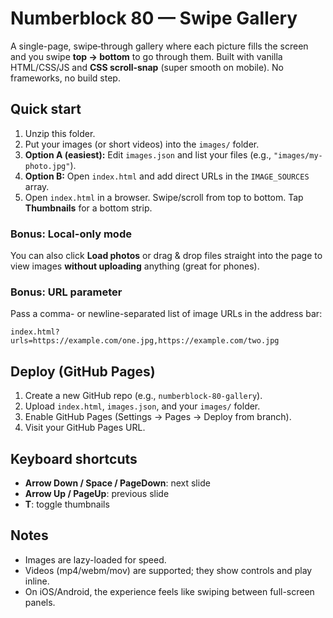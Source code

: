 
# Numberblock 80 — Swipe Gallery

A single-page, swipe‑through gallery where each picture fills the screen and you swipe **top → bottom** to go through them. Built with vanilla HTML/CSS/JS and **CSS scroll‑snap** (super smooth on mobile). No frameworks, no build step.

## Quick start
1. Unzip this folder.
2. Put your images (or short videos) into the `images/` folder.
3. **Option A (easiest):** Edit `images.json` and list your files (e.g., `"images/my-photo.jpg"`).
4. **Option B:** Open `index.html` and add direct URLs in the `IMAGE_SOURCES` array.
5. Open `index.html` in a browser. Swipe/scroll from top to bottom. Tap **Thumbnails** for a bottom strip.

### Bonus: Local-only mode
You can also click **Load photos** or drag & drop files straight into the page to view images **without uploading** anything (great for phones).

### Bonus: URL parameter
Pass a comma- or newline-separated list of image URLs in the address bar:
```
index.html?urls=https://example.com/one.jpg,https://example.com/two.jpg
```

## Deploy (GitHub Pages)
1. Create a new GitHub repo (e.g., `numberblock-80-gallery`).
2. Upload `index.html`, `images.json`, and your `images/` folder.
3. Enable GitHub Pages (Settings → Pages → Deploy from branch).
4. Visit your GitHub Pages URL.

## Keyboard shortcuts
- **Arrow Down / Space / PageDown**: next slide
- **Arrow Up / PageUp**: previous slide
- **T**: toggle thumbnails

## Notes
- Images are lazy-loaded for speed.
- Videos (mp4/webm/mov) are supported; they show controls and play inline.
- On iOS/Android, the experience feels like swiping between full-screen panels.
